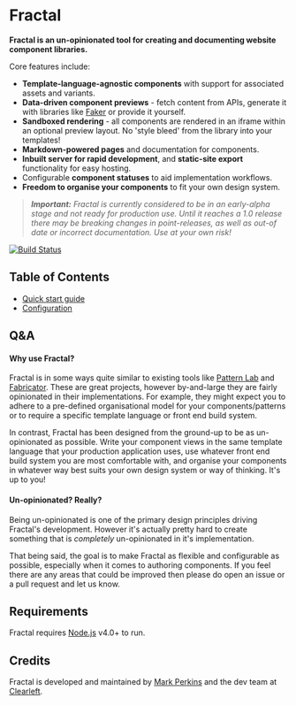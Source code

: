 # Fractal

**Fractal is an un-opinionated tool for creating and documenting website component libraries.**

Core features include:

* **Template-language-agnostic components** with support for associated assets and variants.
* **Data-driven component previews** - fetch content from APIs, generate it with libraries like [Faker](https://github.com/marak/Faker.js/) or provide it yourself.
* **Sandboxed rendering** - all components are rendered in an iframe within an optional preview layout. No 'style bleed' from the library into your templates!
* **Markdown-powered pages** and documentation for components.
* **Inbuilt server for rapid development**, and **static-site export** functionality for easy hosting.
* Configurable **component statuses** to aid implementation workflows.
* **Freedom to organise your components** to fit your own design system.

> _**Important:** Fractal is currently considered to be in an early-alpha stage and not ready for production use. Until it reaches a 1.0 release there may be breaking changes in point-releases, as well as out-of date or incorrect documentation. Use at your own risk!_

[![Build Status](https://img.shields.io/travis/frctl/fractal.svg?style=flat)](https://travis-ci.org/frctl/fractal)

## Table of Contents

* [Quick start guide](/docs/quick-start.md)
* [Configuration](/docs/configuration.md)

## Q&A

#### Why use Fractal?

Fractal is in some ways quite similar to existing tools like [Pattern Lab](http://patternlab.io/) and [Fabricator](http://fbrctr.github.io/). These are great projects, however by-and-large they are fairly opinionated in their implementations. For example, they might expect you to adhere to a pre-defined organisational model for your components/patterns or to require a specific template language or front end build system.

In contrast, Fractal has been designed from the ground-up to be as un-opinionated as possible. Write your component views in the same template language that your production application uses, use whatever front end build system you are most comfortable with, and organise your components in whatever way best suits your own design system or way of thinking. It's up to you!

#### Un-opinionated? Really?

Being un-opinionated is one of the primary design principles driving Fractal's development. However it's actually pretty hard to create something that is _completely_ un-opinionated in it's implementation.

That being said, the goal is to make Fractal as flexible and configurable as possible, especially when it comes to authoring components. If you feel there are any areas that could be improved then please do open an issue or a pull request and let us know.

## Requirements

Fractal requires [Node.js](https://nodejs.org) v4.0+ to run.

## Credits

Fractal is developed and maintained by [Mark Perkins](http://github.com/allmarkedup) and the dev team at [Clearleft](http://clearleft.com).
